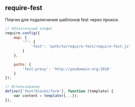 require-fest
------------

Плагин для подключения шаблонов fest через прокси.


```js
// Обязательный конфиг
require.config({
	map: {
		'*': {
			'fest': 'path/to/require-fest/require-fest.js'
		}
	},
	
	paths: {
		'fest-proxy': 'http://youdomain.org:3810'
	}
});

// Использование
define(['fest!blocks/form'], function (template) {
	var content = template({...});
});
```
